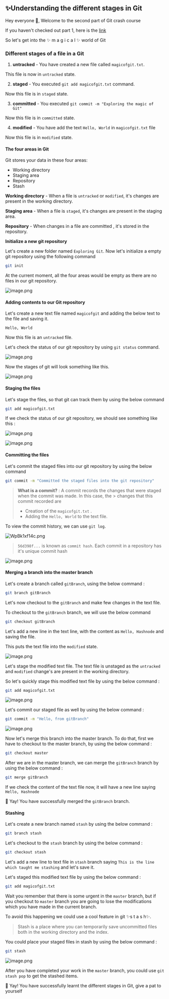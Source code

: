 ## ✨Understanding the different stages in Git

Hey everyone 👋, Welcome to the second part of Git crash course 

If you haven't checked out part 1, here is the  [link](https://kirablog.hashnode.dev/git-crash-course)

So let's get into the ✨ m a g i c a l ✨ world of Git

### Different stages of a file in a Git

1) **untracked** - You have created a new file called `magicofgit.txt`.

This file is now in `untracked` state.

2) **staged** - You executed `git add magicofgit.txt` command.

Now this file is in `staged` state.

3) **committed** - You executed `git commit -m "Exploring the magic of Git"` 

Now this file is in `committed` state.

4) **modified** - You have add the text `Hello, World` in `magicofgit.txt` file

Now this file is in `modified` state.

#### The four areas in Git

Git stores your data in these four areas:

- Working directory
- Staging area
- Repository
- Stash

**Working directory** - When a file is `untracked` or `modified`, it's changes are present in the working directory.

**Staging area** - When a file is `staged`, it's changes are present in the staging area.

**Repository** - When changes in a file are committed , it's stored in the repository.

**Initialize a new git repository**

Let's create a new folder named `Exploring Git`. Now let's initialize a empty git repository using the following command 

```bash
git init
```

At the current moment, all the four areas would be empty as there are no files in our git repository.

![image.png](https://cdn.hashnode.com/res/hashnode/image/upload/v1638526886183/c5n9mtSPo.png)

#### Adding contents to our Git repository

Let's create a new text file named `magicofgit` and adding the below text to the file and saving it.

```
Hello, World
```

Now this file is an `untracked` file.

Let's check the status of our git repository by using `git status` command.


![image.png](https://cdn.hashnode.com/res/hashnode/image/upload/v1638450170551/KHkc2sGhI.png)

Now the stages of git will look something like this.


![image.png](https://cdn.hashnode.com/res/hashnode/image/upload/v1638527148754/xJee-IESZ.png)

#### Staging the files 

Let's stage the files, so that git can track them by using the below command 

```bash 
git add magicofgit.txt
```

If we check the status of our git repository, we should see something like this :

![image.png](https://cdn.hashnode.com/res/hashnode/image/upload/v1638450680582/5jldYMCoV.png)


![image.png](https://cdn.hashnode.com/res/hashnode/image/upload/v1638527835824/WDe9Ut1U_.png)


#### Committing the files

Let's commit the staged files into our git repository by using the below command 

```bash 
git commit -m "Committed the staged files into the git repository"
```

> **What is a commit?** : 
> A commit records the changes that were staged when the commit was made. In this case, the > changes that this commit recorded are
> - Creation of the `magicofgit.txt` .
> -  Adding the `Hello, World` to the text file.

To view the commit history, we can use `git log`.

![WpBk1xf14c.png](https://cdn.hashnode.com/res/hashnode/image/upload/v1638527722616/v6akzdX4O.png)

> `56d398f...` is known as `commit hash`. Each commit in a repository has it's unique commit hash


![image.png](https://cdn.hashnode.com/res/hashnode/image/upload/v1638527942614/zx4xGA5qA.png)

#### Merging a branch into the master branch

Let's create a branch called `gitBranch`, using the below command :

```bash
git branch gitBranch
```
Let's now checkout to the `gitBranch` and make few changes in the text file.

To checkout to the `gitBranch` branch, we will use the below command 

```bash 
git checkout gitBranch
```

Let's add a new line in the text line, with the content as `Hello, Hashnode` and saving the file.

This puts the text file into the `modified` state. 

![image.png](https://cdn.hashnode.com/res/hashnode/image/upload/v1638453189154/aJxliAX_J.png)

Let's stage the modified text file. The text file is unstaged as the `untracked` and `modified` change's are present in the working directory.

So let's quickly stage this modified text file by using the below command :

```bash 
git add magicofgit.txt
```

![image.png](https://cdn.hashnode.com/res/hashnode/image/upload/v1638528303386/Xe-7idLf_.png)

Let's commit our staged file as well by using the below command :

```bash 
git commit -m "Hello, from gitBranch"
```

![image.png](https://cdn.hashnode.com/res/hashnode/image/upload/v1638528261524/wHyJhdNlu.png)

Now let's merge this branch into the master branch. To do that, first we have to checkout to the master branch, by using the below command :

```bash 
git checkout master
```

After we are in the master branch, we can merge the `gitBranch` branch by using the below command :

```bash 
git merge gitBranch
```

If we check the content of the text file now, it will have a new line saying `Hello, Hashnode`

🎉 Yay! You have successfully merged the `gitBranch` branch.

#### Stashing

Let's create a new branch named `stash` by using the below command :

```bash 
git branch stash
```

Let's checkout to the `stash` branch by using the below command :

```bash 
git checkout stash
``` 

Let's add a new line to text file in `stash` branch saying `This is the line which taught me stashing` and let's save it.

Let's staged this modified text file by using the below command :

```bash
git add magicofgit.txt
```

Wait you remember that there is some urgent in the `master` branch, but if you checkout to `master` branch you are going to lose the modifications which you have made in the current branch.

To avoid this happening we could use a cool feature in git ✨s t a s h✨.

> Stash is a place where you can temporarily save uncommitted files both in the working directory and the index. 

You could place your staged files in stash by using the below command :

```bash 
git stash
```


![image.png](https://cdn.hashnode.com/res/hashnode/image/upload/v1638528520559/wSQ4PnAxG.png)

After you have completed your work in the `master` branch, you could use `git stash pop` to get the stashed items. 


🎉 Yay! You have successfully learnt the different stages in Git, give a pat to yourself

